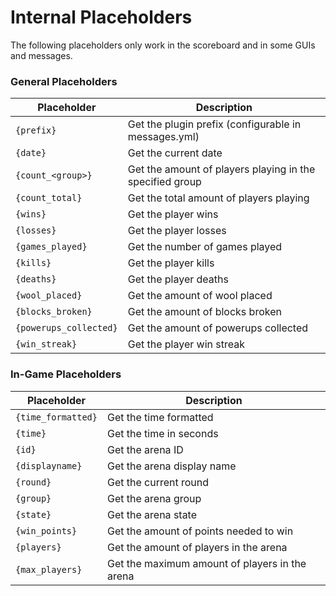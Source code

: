 # Internal Placeholders

The following placeholders only work in the scoreboard and in some GUIs and messages.

### General Placeholders

| Placeholder                  | Description                                              |
| -----------------------------| -------------------------------------------------------- |
| `{prefix}`                   | Get the plugin prefix (configurable in messages.yml)     |
| `{date}`                     | Get the current date                                     |
| `{count_<group>}`			   | Get the amount of players playing in the specified group |
| `{count_total}`              | Get the total amount of players playing                  |
| `{wins}`					   | Get the player wins                                      |
| `{losses}`				   | Get the player losses                                    |
| `{games_played}`			   | Get the number of games played                           |
| `{kills}`					   | Get the player kills                                     |
| `{deaths}`				   | Get the player deaths                                    |
| `{wool_placed}`			   | Get the amount of wool placed                            |
| `{blocks_broken}`			   | Get the amount of blocks broken                          |
| `{powerups_collected}`	   | Get the amount of powerups collected                     |
| `{win_streak}`			   | Get the player win streak                                |

### In-Game Placeholders

| Placeholder                  | Description                                              |
| -----------------------------| -------------------------------------------------------- |
| `{time_formatted}`           | Get the time formatted                                   |
| `{time}`                     | Get the time in seconds                                  |
| `{id}`                       | Get the arena ID                                         |
| `{displayname}`              | Get the arena display name                               |
| `{round}`                    | Get the current round                                    |
| `{group}`                    | Get the arena group                                      |
| `{state}`                    | Get the arena state                                      |
| `{win_points}`               | Get the amount of points needed to win                   |
| `{players}`                  | Get the amount of players in the arena                   |
| `{max_players}`              | Get the maximum amount of players in the arena           |

